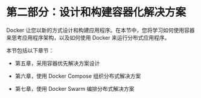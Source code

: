 # 第二部分：设计和构建容器化解决方案

Docker 让您以新的方式设计和构建应用程序。在本节中，您将学习如何使用容器来思考应用程序架构，以及如何使用 Docker 来运行分布式应用程序。

本节包括以下章节：

+   第五章，采用容器优先解决方案设计

+   第六章，使用 Docker Compose 组织分布式解决方案

+   第七章，使用 Docker Swarm 编排分布式解决方案
